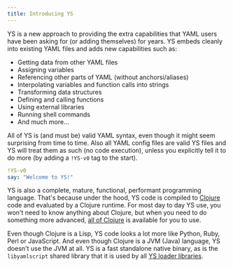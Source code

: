 ```yaml
---
title: Introducing YS
---
```


YS is a new approach to providing the extra capabilities that YAML users have
been asking for (or adding themselves) for years.
YS embeds cleanly into existing YAML files and adds new capabilities such as:

* Getting data from other YAML files
* Assigning variables
* Referencing other parts of YAML (without anchorsi/aliases)
* Interpolating variables and function calls into strings
* Transforming data structures
* Defining and calling functions
* Using external libraries
* Running shell commands
* And much more...

All of YS is (and must be) valid YAML syntax, even though it might seem
surprising from time to time.
Also all YAML config files are valid YS files and YS will treat them as such (no
code execution), unless you explicitly tell it to do more (by adding a `!YS-v0`
tag to the start).

```yaml
!YS-v0
say: "Welcome to YS!"
```

YS is also a complete, mature, functional, performant programming language.
That's because under the hood, YS code is compiled to [Clojure](
https://clojure.org/) code and evaluated by a Clojure runtime.
For most day to day YS use, you won't need to know anything about Clojure, but
when you need to do something more advanced, [all of Clojure](
https://clojuredocs.org/) is available for you to use.

Even though Clojure is a Lisp, YS code looks a lot more like Python, Ruby, Perl
or JavaScript.
And even though Clojure is a JVM (Java) language, YS doesn't use the JVM at all.
YS is a fast standalone native binary, as is the `libyamlscript` shared library
that it is used by all [YS loader libraries](loaders.md).
